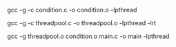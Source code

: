 

gcc -g -c condition.c -o condition.o -lpthread 

gcc -g -c threadpool.c -o threadpool.o -lpthread -lrt

gcc -g threadpool.o condition.o main.c -o main -lpthread
